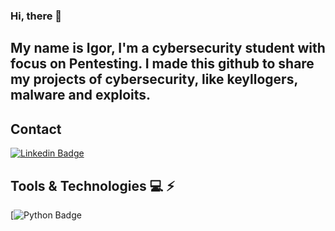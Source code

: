 ### Hi, there 🖖
## My name is Igor, I'm a cybersecurity student with focus on Pentesting. I made this github to share my projects of cybersecurity, like keyllogers, malware and exploits. 

## Contact
[![Linkedin Badge](https://img.shields.io/badge/-LinkedIn-blue?style=flat-square&logo=Linkedin&logoColor=white&link=https://www.linkedin.com/in/vicente-igor/)](https://www.linkedin.com/in/vicente-igor/)


## Tools & Technologies 💻 ⚡
[![Python Badge](https://img.shields.io/badge/Python-FFD43B?style=for-the-badge&logo=python&logoColor=darkgreen)



